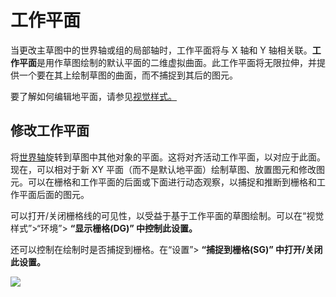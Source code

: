 # 工作平面

当更改主草图中的世界轴或组的局部轴时，工作平面将与 X 轴和 Y 轴相关联。**工作平面**是用作草图绘制的默认平面的二维虚拟曲面。此工作平面将无限拉伸，并提供一个要在其上绘制草图的曲面，而不捕捉到其后的图元。

要了解如何编辑地平面，请参见[视觉样式。](../formit-primer/part-i/visual-settings.md)

## 修改工作平面

将[世界轴](world-axes.md)旋转到草图中其他对象的平面。这将对齐活动工作平面，以对应于此面。现在，可以相对于新 XY 平面（而不是默认地平面）绘制草图、放置图元和修改图元。可以在栅格和工作平面的后面或下面进行动态观察，以捕捉和推断到栅格和工作平面后面的图元。

可以打开/关闭栅格线的可见性，以受益于基于工作平面的草图绘制。可以在“视觉样式”>“环境”> **“显示栅格(DG)” 中控制此设置。**

还可以控制在绘制时是否捕捉到栅格。在“设置”> **“捕捉到栅格(SG)” 中打开/关闭此设置。**

![](../.gitbook/assets/work-plane.gif)
